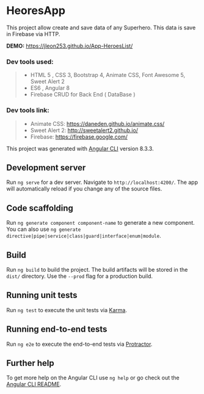 # HeoresApp

This project allow create and save data of any Superhero. This data is save in Firebase via HTTP.

**DEMO:** https://jleon253.github.io/App-HeroesList/

### Dev tools used:

> - HTML 5 , CSS 3, Bootstrap 4, Animate CSS, Font Awesome 5, Sweet Alert 2
> - ES6 , Angular 8
> - Firebase CRUD for Back End ( DataBase )

### Dev tools link:

> - Animate CSS: https://daneden.github.io/animate.css/
> - Sweet Alert 2: http://sweetalert2.github.io/
> - Firebase: https://firebase.google.com/

This project was generated with [Angular CLI](https://github.com/angular/angular-cli) version 8.3.3.

## Development server

Run `ng serve` for a dev server. Navigate to `http://localhost:4200/`. The app will automatically reload if you change any of the source files.

## Code scaffolding

Run `ng generate component component-name` to generate a new component. You can also use `ng generate directive|pipe|service|class|guard|interface|enum|module`.

## Build

Run `ng build` to build the project. The build artifacts will be stored in the `dist/` directory. Use the `--prod` flag for a production build.

## Running unit tests

Run `ng test` to execute the unit tests via [Karma](https://karma-runner.github.io).

## Running end-to-end tests

Run `ng e2e` to execute the end-to-end tests via [Protractor](http://www.protractortest.org/).

## Further help

To get more help on the Angular CLI use `ng help` or go check out the [Angular CLI README](https://github.com/angular/angular-cli/blob/master/README.md).
